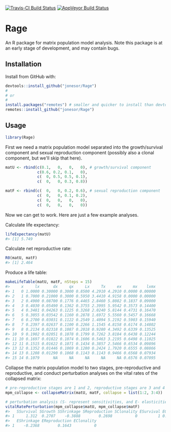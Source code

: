 
<!-- README.md is generated from README.Rmd. Please edit that file -->
[![Travis-CI Build Status](https://travis-ci.org/jonesor/Rage.svg?branch=devel)](https://travis-ci.org/jonesor/Rage) [![AppVeyor Build Status](https://ci.appveyor.com/api/projects/status/github/jonesor/Rage?branch=devel&svg=true)](https://ci.appveyor.com/project/jonesor/Rage)

Rage
====

An R package for matrix population model analysis. Note this package is at an early stage of development, and may contain bugs.

Installation
------------

Install from GitHub with:

``` r
devtools::install_github("jonesor/Rage")
#
# or
#
install.packages("remotes") # smaller and quicker to install than devtools
remotes::install_github("jonesor/Rage")
```

Usage
-----

``` r
library(Rage)
```

First we need a matrix population model separated into the growth/survival component and sexual reproduction component (possibly also a clonal component, but we'll skip that here).

``` r
matU <- rbind(c(0.1,   0,   0,   0), # growth/survival component
              c(0.6, 0.2, 0.1,   0),
              c(  0, 0.5, 0.5, 0.1),
              c(  0,   0, 0.3, 0.8))

matF <- rbind(c(  0,   0, 0.2, 0.6), # sexual reproduction component
              c(  0,   0, 0.1, 0.2),
              c(  0,   0,   0,   0),
              c(  0,   0,   0,   0))
```

Now we can get to work. Here are just a few example analyses. <br>

Calculate life expectancy:

``` r
lifeExpectancy(matU)
#> [1] 5.749
```

Calculate net reproductive rate:

``` r
R0(matU, matF)
#> [1] 2.464
```

Produce a life table:

``` r
makeLifeTable(matU, matF, nSteps = 15)
#>     x     lx      dx     qx     Lx     Tx     ex     mx    lxmx
#> 1   0 1.0000 0.30000 0.3000 0.8500 4.2910 4.2910 0.0000 0.00000
#> 2   1 0.7000 0.21000 0.3000 0.5950 3.4410 4.9158 0.0000 0.00000
#> 3   2 0.4900 0.08700 0.1776 0.4465 2.8460 5.8082 0.1837 0.09000
#> 4   3 0.4030 0.05490 0.1362 0.3755 2.3995 5.9542 0.3573 0.14400
#> 5   4 0.3481 0.04263 0.1225 0.3268 2.0240 5.8144 0.4731 0.16470
#> 6   5 0.3055 0.03542 0.1160 0.2878 1.6972 5.5560 0.5457 0.16668
#> 7   6 0.2700 0.03031 0.1122 0.2549 1.4094 5.2192 0.5903 0.15940
#> 8   7 0.2397 0.02637 0.1100 0.2266 1.1545 4.8158 0.6174 0.14802
#> 9   8 0.2134 0.02318 0.1087 0.2018 0.9280 4.3492 0.6339 0.13525
#> 10  9 0.1902 0.02051 0.1078 0.1799 0.7262 3.8184 0.6438 0.12244
#> 11 10 0.1697 0.01822 0.1074 0.1606 0.5463 3.2195 0.6498 0.11025
#> 12 11 0.1515 0.01622 0.1071 0.1434 0.3857 2.5466 0.6534 0.09896
#> 13 12 0.1352 0.01446 0.1069 0.1280 0.2424 1.7920 0.6555 0.08866
#> 14 13 0.1208 0.01290 0.1068 0.1143 0.1143 0.9466 0.6568 0.07934
#> 15 14 0.1079      NA     NA     NA     NA     NA 0.6576 0.07095
```

Collapse the matrix population model to two stages, pre-reproductive and reproductive, and conduct perturbation analyses on the vital rates of the collapsed matrix:

``` r
# pre-reproductive stages are 1 and 2, reproductive stages are 3 and 4
mpm_collapse <- collapseMatrix(matU, matF, collapse = list(1:2, 3:4))

# perturbation analysis (S- represent sensitivities, and E- elasticities)
vitalRatePerturbation(mpm_collapse$matU, mpm_collapse$matF)
#>   SSurvival SGrowth SShrinkage SReproduction SClonality ESurvival EGrowth
#> 1     1.312  0.2707    -0.3888        0.2698          0         1 0.09701
#>   EShrinkage EReproduction EClonality
#> 1    -0.2368        0.1643          0
```
